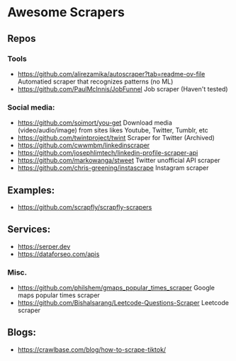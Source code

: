 # Awesome Scrapers

## Repos

### Tools
- https://github.com/alirezamika/autoscraper?tab=readme-ov-file Automatied scraper that recognizes patterns (no ML)
- https://github.com/PaulMcInnis/JobFunnel Job scraper (Haven't tested)

### Social media:
- https://github.com/soimort/you-get Download media (video/audio/image) from sites likes Youtube, Twitter, Tumblr, etc
- https://github.com/twintproject/twint Scraper for Twitter (Archived)  
- https://github.com/cwwmbm/linkedinscraper
- https://github.com/josephlimtech/linkedin-profile-scraper-api
- https://github.com/markowanga/stweet Twitter unofficial API scraper
- https://github.com/chris-greening/instascrape Instagram scraper

## Examples:
- https://github.com/scrapfly/scrapfly-scrapers

## Services:
- https://serper.dev
- https://dataforseo.com/apis

### Misc.
- https://github.com/philshem/gmaps_popular_times_scraper Google maps popular times scraper
- https://github.com/Bishalsarang/Leetcode-Questions-Scraper Leetcode scraper


## Blogs:
- https://crawlbase.com/blog/how-to-scrape-tiktok/
